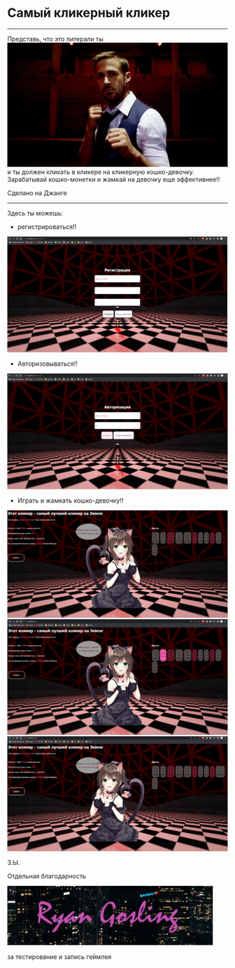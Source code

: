 # Самый кликерный кликер


___
Представь, что это литерали ты ![](/screens/gos1.jpg)и ты должен кликать в кликере на кликерную кошко-девочку. Зарабатывай кошко-монетки и жамкай на девочку еще эффективнее!!

Сделано на Джанге
___


Здесь ты можешь:   

* регистрироваться!!

![](/screens/reg.jpg)



* Авторизовываться!!

 ![](/screens/log.jpg)


* Играть и жамкать кошко-девочку!!

 ![](/screens/game1.jpg)
 ![](/screens/game2.jpg)
 ![](/screens/game3.jpg)



З.Ы.

Отдельная благодарность 

![](/screens/gos2.jpg) 

за тестирование и запись геймлея
